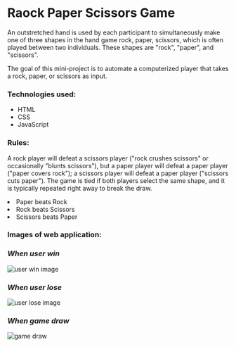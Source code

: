 <h1>Raock Paper Scissors Game</h1>
<p>An outstretched hand is used by each participant to simultaneously make one of three shapes in the hand game rock, paper, scissors, which is often played between two individuals.
These shapes are "rock", "paper", and "scissors".</p>
<p>The goal of this mini-project is to automate a computerized player that takes a rock, paper, or scissors as input.</p>
<h3>Technologies used:</h3>
<ul>
  <li>HTML</li>
  <li>CSS</li>
  <li>JavaScript</li>
</ul>
<h3>Rules:</h3>
<p>A rock player will defeat a scissors player ("rock crushes scissors" or occasionally "blunts scissors"), but a paper player will defeat a paper player ("paper covers rock"); a scissors player will defeat a paper player ("scissors cuts paper"). The game is tied if both players select the same shape, and it is typically repeated right away to break the draw.</p>
<li>Paper beats Rock</li>
<li>Rock beats Scissors</li>
<li> Scissors beats Paper</li>
<h3>Images of web application:</h3>

<i><h3>When user win</h3></i>
![user win image](https://github.com/user-attachments/assets/64432beb-6f6c-4e71-9ddc-3522264ce5cd)


<i><h3>When user lose</h3></i>
![user lose image](https://github.com/user-attachments/assets/827a584f-57b3-4721-8e96-b66a13e8469b)

<i><h3>When game draw</h3></i>
![game draw](https://github.com/user-attachments/assets/4894553f-08ef-40d2-a6aa-daa3743be337)














